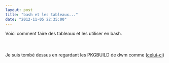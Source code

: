 ```yaml
---
layout: post
title: "bash et les tableaux..."
date: "2012-11-05 22:35:00"
---
```

Voici comment faire des tableaux et les utiliser en bash.<br /><br /><script src="http://pastebin.com/embed_js.php?i=6LqJTA8g"></script><br /><br />Je suis tombé dessus en regardant les PKGBUILD de dwm comme (<a href="https://github.com/w0ng/jokerboy-dwm/blob/master/PKGBUILD">celui-ci</a>)
